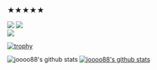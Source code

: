 ### ★★★★★

 <img src="https://img.shields.io/badge/JavaScript-F7DF1E?style=flat&logo=JavaScript&logoColor=white"/> <img src="https://img.shields.io/badge/React-61DAFB?style=flat&logo=React&logoColor=white"/>  
 <img src="https://img.shields.io/badge/scss-C6699?style=flat&logo=scsst&logoColor=white"/>


[![trophy](https://github-profile-trophy.vercel.app/?username=joooo88&row=1)](https://github.com/ryo-ma/github-profile-trophy)


![joooo88's github stats](https://github-readme-stats.vercel.app/api?username=joooo88&show_icons=true)
[![joooo88's github stats](https://github-readme-stats.vercel.app/api/top-langs/?username=joooo88&show_icons=true&hide_border=true&title_color=004386&icon_color=004386&layout=compact)](https://github.com/joooo88)

